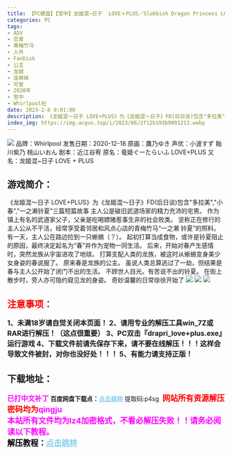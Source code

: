 ```yaml
---
title: 【PC硬盘】【官中】龙姬混~日子  LOVE＋PLUS／Slobbish Dragon Princess LOVE＋PLUS
categories: PC
tags:
- ADV
- 恋爱
- 青梅竹马
- 人外
- FanDisk
- 公主
- 龙娘
- 连裤袜
- 可爱
- 2020年
- 官中
- Whirlpool社
date: 2023-2-6 8:01:00
description: 《龙姬混～日子 LOVE+PLUS》为《龙姬混～日子》FD(后日谈)包含"多拉美","小春","一之濑铃夏"三篇短篇故事
index_img: https://img.acgus.top/i/2023/06/2f12b193b9091213.webp
---
```

![](https://img.acgus.top/i/2023/06/2f12b193b9091213.webp)
品牌：Whirlpool
发售日期：2020-12-18
原画：鷹乃ゆき
声优：小波すず 飴川紫乃 桃山いおん
剧本：近江谷宥
原名：竜姫ぐーたらいふ LOVE+PLUS
又名：龙姬混~日子 LOVE + PLUS

## 游戏简介：
《龙姬混～日子 LOVE+PLUS》为《龙姬混～日子》FD(后日谈)包含"多拉美","小春","一之濑铃夏"三篇短篇故事
主人公是破旧武道场家的精力充沛的宅男。
作为镇上有名的武道家父子，父亲是吃喝嫖赌惹事生非的社会败类。
坚称正在修行的主人公从不干活，经常享受着邻居和风点心店的青梅竹马“一之濑 铃夏”的照料。
有一天，主人公在路边捡到一只蜥蜴（？）。
起初打算当成食物，或许是铃夏阻止的原因，最终决定起名为“春”并作为宠物一同生活。
后来，开始对春产生感情时，突然龙族从宇宙进攻了地球。
打算支配人类的龙族，被这时从蜥蜴变身美少女身姿的春说服了。
原来春是龙族的公主。
虽说人类总算逃过了一劫，但结果是春与主人公开始了闭门不出的生活。
不顾世人目光。有苦说不出的铃夏。
在街上散步时，旁人亦可隐约窥见龙的身姿。
奇妙温馨的日常徐徐开始了
![](https://img.acgus.top/i/2023/06/35f8c7a6e1091221.webp)
![](https://img.acgus.top/i/2023/06/4b4796860f091218.webp)
![](https://img.acgus.top/i/2023/06/ef7c971154091216.webp)




## <font color=#FF0000 >注意事项：</font>
<font size=3><b>1、未满18岁请自觉关闭本页面！
2、请用专业的解压工具win_7Z或RAR进行解压！（这点很重要）
3、PC双击『drapri_love+plus.exe』运行游戏
4、下载文件前请先保存下来，请不要在线解压！！！这样会导致文件被封，对你也没好处！！！
5、有能力请支持正版！</b></font>

## 下载地址：
<font color=#FF00FF size=3><b>已打中文补丁</b></font>
<b>百度网盘下载点：</b><a href="https://pan.baidu.com/s/1yJutmObQbEkZS3yQrNB3Fw?pwd=p4sg" style="color: #87CEEB;"><b>点击跳转</b></a> 提取码:p4sg
<a style="padding: 0" href="https://post.qingju.org/AD/"><img style="max-width:100%" src="https://img.acgus.top/i/2024/07/478f689b8021d8d499ab43d21acf137a.gif" alt=""></a>
<b><font color=#FF0000 size=4>网站所有资源解压密码均为</b></font><b><font color=#FF00FF size=4>qingju</font><font color=#FF0000 ></font></b><br><b><font color=#FF00FF size=4>本站所有文件均为lz4加密格式，不看必解压失败！！请务必阅读以下教程。</b></font><br><b><font color=#000 size=4>解压教程：</b><a href="https://post.qingju.org/tutorial/000/" style="color: #87CEEB;"><b>点击跳转</b></a>
